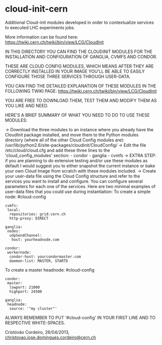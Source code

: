 cloud-init-cern
===============

Additional Cloud-init modules developed in order to contextualize services to executed LHC experiments jobs.

More information can be found here:
https://twiki.cern.ch/twiki/bin/view/LCG/CloudInit

IN THIS DIRECTORY YOU CAN FIND THE CLOUDINIT MODULES FOR THE INSTALLATION AND CONFIGURATION OF GANGLIA, CVMFS AND CONDOR.

THESE ARE CLOUD CONFIG MODULES, WHICH MEANS AFTER THEY ARE CORRECTLY INSTALLED IN YOUR IMAGE YOU'LL BE ABLE TO EASILY CONFIGURE THOSE THREE SERVICES THROUGH USER-DATA.

YOU CAN FIND THE DETAILED EXPLANATION OF THESE MODULES IN THE FOLLOWING TWIKI PAGE: https://twiki.cern.ch/twiki/bin/view/LCG/CloudInit

YOU ARE FREE TO DOWNLOAD THEM, TEST THEM AND MODIFY THEM AS YOU LIKE AND NEED.

HERE'S A BRIEF SUMMARY OF WHAT YOU NEED TO DO TO USE THESE MODULES:

 -> Download the three modules to an instance where you already have the CloudInit package installed, and move 	them to the Python modules directory (where all of the other Cloud Config modules are): /usr/lib/python2.6/site-packages/cloudinit/CloudConfig/
 -> Edit the file /etc/cloud/cloud.cfg and add these three lines to the 'cloud_config_modules' section:
		 - condor
		 - ganglia
		 - cvmfs
 -> EXTRA STEP: if you are planning to do extensive testing and/or use these modules as default I would suggest you to either snapshot the current instance or bake your own Cloud Image from scratch with these modules included.
 -> Create your user-data file using the Cloud Config structure and refer to the services you want to install and configure.
You can configure several parameters for each one of the services. Here are two minimal examples of user-data files that you could use during instantiation:
To create a simple node:
	#cloud-config

	cvmfs:
	 local:
	  repositories: grid.cern.ch
	  http-proxy: DIRECT

	ganglia:
	 nodes:	
	  udpSendChannel:
	   host: yourheadnode.com
   
	condor:
	 workernode:
	  condor-host: yourcondormaster.com
	  daemon-list: MASTER, STARTD

To create a master headnode:
	#cloud-config

	condor:
 	 master:
	  lowport: 21000
  	  highport: 24500
 
	ganglia:
 	 headnode:
	  source: '"my cluster"'

ALWAYS REMEMBER TO PUT '#cloud-config' IN YOUR FIRST LINE AND TO RESPECTIVE WHITE-SPACES.


Cristóvão Cordeiro, 26/04/2013, christovao.jose.domingues.cordeiro@cern.ch

